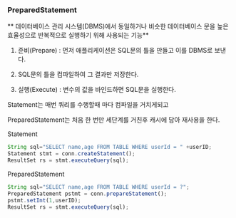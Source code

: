 ### PreparedStatement

** 데이터베이스 관리 시스템(DBMS)에서 동일하거나 비슷한 데이터베이스 문을 높은 효율성으로 반복적으로 실행하기 위해 사용되는 기능**

1. 준비(Prepare) : 먼저 애플리케이션은 SQL문의 틀을 만들고 이를 DBMS로 보낸다.

1. SQL문의 틀을 컴파일하여 그 결과만 저장한다.
2. 실행(Execute) : 변수의 값을 바인드하면 SQL문을 실행한다.

Statement는 매번 쿼리를 수행할때 마다 컴파일을 거치게되고

PreparedStatement는 처음 한 번만 세단계를 거친후 캐시에 담아 재사용을 한다.

Statement

``` jsx
String sql="SELECT name,age FROM TABLE WHERE userId = " +userID;
Statement stmt = conn.createStatement();
ResultSet rs = stmt.executeQuery(sql);
```

PreparedStatement

```jsx
String sql="SELECT name,age FROM TABLE WHERE userId = ?";
PreparedStatement pstmt = conn.prepareStatement();
pstmt.setInt(1,userID);
ResultSet rs = stmt.executeQuery(sql);
```

